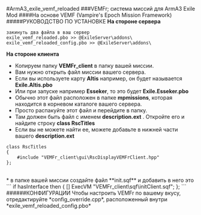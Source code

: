 #ArmA3_exile_vemf_reloaded
###VEMFr; система миссий для ArmA3 Exile Mod
####На основе VEMF (Vampire's Epoch Mission Framework)
<br />
#####РУКОВОДСТВО ПО УСТАНОВКЕ
**На стороне сервера**
```
закинуть два файла в ваш сервер 
exile_vemf_reloaded.pbo >> @ExileServer\addons\
exile_vemf_reloaded_config.pbo >> @ExileServer\addons\
```
**На стороне клиента**
* Копируем папку **VEMFr_client** в папку вашей миссии.
* Вам нужно открыть файл миссии вашего сервера.
* Если вы используете карту **Altis** например, он будет называется **Exile.Altis.pbo**
* Или при запуске например **Esseker**, то это будет **Exile.Esseker.pbo**
* Обычно этот файл расположен в папке **mpmissions**, которая находится в корневом каталоге вашего сервера.
* Просто распакуйте этот файл и перейдите в папку.
* Там должен быть файл с именем **description.ext** . Откройте его и найдите строку **class RscTitles**
* Если вы не можете найти ее, можете добавьте в нижней части вашего **description.ext**
```
class RscTitles
{
	#include "VEMFr_client\gui\RscDisplayVEMFrClient.hpp"
};
```
<br />
* в папке вашей миссии создайте файл **init.sqf** и добавить в него это
```
if hasInterface then
{
	[] ExecVM "VEMFr_client\sqf\initClient.sqf"; 
};
```
######КОНФИГУРАЦИИ
Чтобы настроить VEMFr по вашему вкусу, отредактируйте *config_override.cpp*, расположенный внутри *exile_vemf_reloaded_config.pbo* <br />
